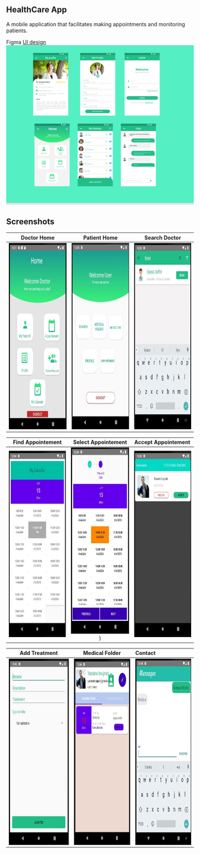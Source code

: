 ## HealthCare App

A mobile application that facilitates making appointments and monitoring patients.

Figma [UI design](https://www.figma.com/file/L0xzd81wOR54JDfknXAZaR/HealthCare?node-id=0%3A1)
<img src="Screenshots/App_ui.png"/>

## Screenshots

|                       Doctor Home                        |                       Patient Home                        |                       Search Doctor                        |
| :------------------------------------------------------: | :-------------------------------------------------------: | :--------------------------------------------------------: |
| <img src="Screenshots/Doctor_home.jpg" height="500em" /> | <img src="Screenshots/Patient_home.jpg" height="500em" /> | <img src="Screenshots/Search_doctor.jpg" height="500em" /> |

|                     Find Appointement                      |                     Select Appointement                     | Accept Appointement                                        |
| :--------------------------------------------------------: | :---------------------------------------------------------: | :--------------------------------------------------------- |
| <img src="Screenshots/Appointment_1.jpg" height="500em" /> | <img src="Screenshots/Appointment_2.jpg" height="500em" />) | <img src="Screenshots/Appointment_3.jpg" height="500em" /> |

|                         Add Treatment                         |                        Medical Folder                         | Contact                                                       |
| :-----------------------------------------------------------: | :-----------------------------------------------------------: | :------------------------------------------------------------ |
| <img src="Screenshots/Medical_folder_1.jpg" height="500em" /> | <img src="Screenshots/Medical_folder_2.jpg" height="500em" /> | <img src="Screenshots/Medical_folder_3.jpg" height="500em" /> |
